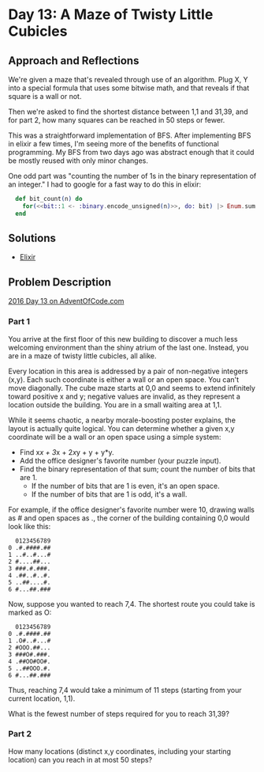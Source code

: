 # Day 13: A Maze of Twisty Little Cubicles

## Approach and Reflections

We're given a maze that's revealed through use of an algorithm. Plug X, Y into
a special formula that uses some bitwise math, and that reveals if that square
is a wall or not.

Then we're asked to find the shortest distance between 1,1 and 31,39, and for
part 2, how many squares can be reached in 50 steps or fewer.

This was a straightforward implementation of BFS. After implementing BFS in
elixir a few times, I'm seeing more of the benefits of functional programming.
My BFS from two days ago was abstract enough that it could be mostly reused
with only minor changes.

One odd part was "counting the number of 1s in the binary representation of an
integer." I had to google for a fast way to do this in elixir:

```elixir
  def bit_count(n) do
    for(<<bit::1 <- :binary.encode_unsigned(n)>>, do: bit) |> Enum.sum()
  end
```

## Solutions

- [Elixir](../elixir2016/lib/day13.ex)

## Problem Description

[2016 Day 13 on AdventOfCode.com](https://adventofcode.com/2016/day/13)

### Part 1

You arrive at the first floor of this new building to discover a much less
welcoming environment than the shiny atrium of the last one. Instead, you are
in a maze of twisty little cubicles, all alike.

Every location in this area is addressed by a pair of non-negative integers
(x,y). Each such coordinate is either a wall or an open space. You can't move
diagonally. The cube maze starts at 0,0 and seems to extend infinitely toward
positive x and y; negative values are invalid, as they represent a location
outside the building. You are in a small waiting area at 1,1.

While it seems chaotic, a nearby morale-boosting poster explains, the layout
is actually quite logical. You can determine whether a given x,y coordinate
will be a wall or an open space using a simple system:

- Find x*x + 3*x + 2*x*y + y + y\*y.
- Add the office designer's favorite number (your puzzle input).
- Find the binary representation of that sum; count the number of bits that are 1.
  - If the number of bits that are 1 is even, it's an open space.
  - If the number of bits that are 1 is odd, it's a wall.

For example, if the office designer's favorite number were 10, drawing walls
as # and open spaces as ., the corner of the building containing 0,0 would
look like this:

```
  0123456789
0 .#.####.##
1 ..#..#...#
2 #....##...
3 ###.#.###.
4 .##..#..#.
5 ..##....#.
6 #...##.###
```

Now, suppose you wanted to reach 7,4. The shortest route you could take is
marked as O:

```
  0123456789
0 .#.####.##
1 .O#..#...#
2 #OOO.##...
3 ###O#.###.
4 .##OO#OO#.
5 ..##OOO.#.
6 #...##.###
```

Thus, reaching 7,4 would take a minimum of 11 steps (starting from your
current location, 1,1).

What is the fewest number of steps required for you to reach 31,39?

### Part 2

How many locations (distinct x,y coordinates, including your starting
location) can you reach in at most 50 steps?
